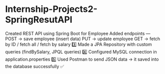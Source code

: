 # Internship-Projects2-SpringResutAPI

Created REST API using Spring Boot for Employee
Added endpoints —
POST → save employee (insert data)
PUT → update employee
GET → fetch by ID / fetch all / fetch by salary
3️⃣ Made a JPA Repository with custom queries (findBySalary, JPQL queries)
4️⃣ Configured MySQL connection in application.properties
5️⃣ Used Postman to send JSON data → it saved into the database successfully ✅
